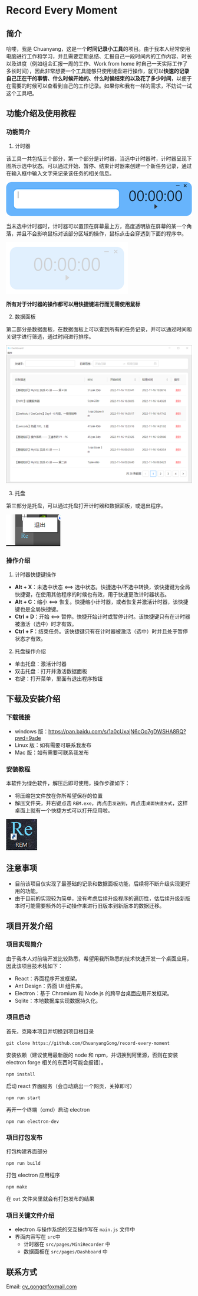 # Record Every Moment

## 简介
哈喽，我是 Chuanyang，这是一个**时间记录小工具**的项目。由于我本人经常使用电脑进行工作和学习，并且需要定期总结、汇报自己一段时间内的工作内容、时长以及进度（例如组会汇报一周的工作、Work from home 时自己一天实际工作了多长时间），因此非常想要一个工具能够只使用键盘进行操作，就可以**快速的记录自己正在干的事情、什么时候开始的、什么时候结束的以及花了多少时间**，以便于在需要的时候可以查看到自己的工作记录。如果你和我有一样的需求，不妨试一试这个工具吧。

## 功能介绍及使用教程
### 功能简介
1. 计时器

该工具一共包括三个部分，第一个部分是计时器，当选中计时器时，计时器呈现下图所示选中状态。可以通过开始、暂停、结束计时器来创建一个新任务记录，通过在输入框中输入文字来记录该任务的相关信息。

![image](./docs/pictures/recorder_extend.png)

<!-- <div style="display: flex; justify-content: center;">
    <image src="./docs/pictures/recorder_extend.png" style="height: 100px"/>
</div> -->

当未选中计时器时，计时器可以置顶在屏幕最上方，高度透明放在屏幕的某一个角落，并且不会影响鼠标对该部分区域的操作，鼠标点击会穿透到下面的程序中。

![image](./docs/pictures/recorder_transparent.png)
<!-- <div style="display: flex; justify-content: center;">
    <image src="./docs/pictures/recorder_transparent.png" style="height: 100px;"/>
</div> -->

**所有对于计时器的操作都可以用快捷键进行而无需使用鼠标**

2. 数据面板

第二部分是数据面板，在数据面板上可以查到所有的任务记录，并可以通过时间和关键字进行筛选，通过时间进行排序。

![image](./docs/pictures/dashboard.png)
<!-- <div style="display: flex; justify-content: center;">
    <image src="./docs/pictures/dashboard.png" style="height: 400px;"/>
</div> -->

3. 托盘

第三部分是托盘，可以通过托盘打开计时器和数据面板，或退出程序。

![image](./docs/pictures/tray.png)
<!-- <div style="display: flex; justify-content: center;">
    <image src="./docs/pictures/tray.png" style="height: 60px;"/>
</div> -->

### 操作介绍
1. 计时器快捷键操作

- **Alt + X**：未选中状态  <==> 选中状态。快捷选中/不选中转换，该快捷键为全局快捷键，在使用其他程序的时候也有效，用于快速更改计时器状态。
- **Alt + C**：缩小 <==> 恢复。快捷缩小计时器，或者恢复并激活计时器，该快捷键也是全局快捷键。
- **Ctrl + D**：开始 <==> 暂停。快捷开始计时或暂停计时。该快捷键只有在计时器被激活（选中）时才有效。
- **Ctrl + F**：结束任务。该快捷键只有在计时器被激活（选中）时并且处于暂停状态才有效。

2. 托盘操作介绍

- 单击托盘：激活计时器
- 双击托盘：打开并激活数据面板
- 右键：打开菜单，里面有退出程序按钮

## 下载及安装介绍
### 下载链接
- windows 版：https://pan.baidu.com/s/1a0cUxajN6cOo7gDWSHA8RQ?pwd=9ade
- Linux 版：如有需要可联系我发布
- Mac 版：如有需要可联系我发布

### 安装教程
本软件为绿色软件，解压后即可使用，操作步骤如下：
- 将压缩包文件放在你所希望保存的位置
- 解压文件夹，并右键点击 ```REM.exe```，再点击```发送到```，再点击```桌面快捷方式```，这样桌面上就有一个快捷方式可以打开应用啦。

![image](./docs/pictures/rem.png)

## 注意事项

- 目前该项目仅实现了最基础的记录和数据面板功能，后续将不断升级实现更好用的功能。
- 由于目前的实现较为简单，没有考虑后续升级程序的遍历性，估后续升级新版本时可能需要额外的手动操作来进行旧版本到新版本的数据迁移。

## 项目开发介绍
### 项目实现简介

由于我本人对前端开发比较熟悉，希望用我所熟悉的技术快速开发一个桌面应用，因此该项目技术栈如下：

- React：界面程序开发框架。
- Ant Design：界面 UI 组件库。
- Electron：基于 Chromium 和 Node.js 的跨平台桌面应用开发框架。
- Sqlite：本地数据库实现数据持久化。

### 项目启动

首先，克隆本项目并切换到项目根目录

```
git clone https://github.com/ChuanyangGong/record-every-moment
```

安装依赖（建议使用最新版的 node 和 npm，并切换到阿里源，否则在安装 electron forge 相关的东西时可能会报错）。

```
npm install
```

启动 react 界面服务（会自动跳出一个网页，关掉即可）

```
npm run start
```

再开一个终端（cmd）启动 electron

```
npm run electron-dev
```

### 项目打包发布

打包构建界面部分

```
npm run build
```

打包 electron 应用程序

```
npm make
```

在 ```out``` 文件夹里就会有打包发布的结果

### 项目关键文件介绍

- electron 与操作系统的交互操作写在 ```main.js``` 文件中
- 界面内容写在 ```src```中
  - 计时器在 ```src/pages/MiniRecorder``` 中
  - 数据面板在 ```src/pages/Dashboard``` 中

## 联系方式
Email: cy_gong@foxmail.com
